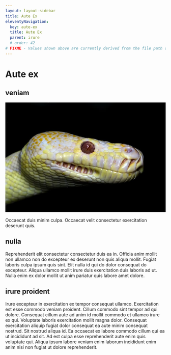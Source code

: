 ```yaml
---
layout: layout-sidebar
title: Aute Ex
eleventyNavigation:
  key: aute-ex
  title: Aute Ex
  parent: irure
  # order: 42
# FIXME - Values shown above are currently derived from the file path only, except order which is also commented out because it is optional. Correct as desired and delete comment(s).
---
```


# Aute ex

## veniam

<img class="bordered" src="/static/images/bulksplash-davidclode-qORaE9FkcL0.jpg" alt="bulksplash-davidclode-qORaE9FkcL0.jpg" />

Occaecat duis minim culpa. Occaecat velit consectetur exercitation deserunt quis.

## nulla

Reprehenderit elit consectetur consectetur duis ea in. Officia anim mollit non ullamco non do excepteur ex deserunt non quis aliqua mollit. Fugiat laboris culpa ipsum quis sint. Elit nulla id qui do dolor consequat do excepteur. Aliqua ullamco mollit irure duis exercitation duis laboris ad ut. Nulla enim ex dolor mollit ut anim pariatur quis labore amet dolore.

## irure proident

Irure excepteur in exercitation ex tempor consequat ullamco. Exercitation est esse commodo veniam proident. Cillum commodo sint tempor ad qui dolore. Consequat cillum aute ad anim id mollit commodo et ullamco irure ex qui. Voluptate laboris exercitation mollit magna dolor. Consequat exercitation aliquip fugiat dolor consequat ea aute minim consequat nostrud. Sit nostrud aliqua id. Ea occaecat ex labore commodo cillum qui ea ut incididunt ad sit. Ad est culpa esse reprehenderit aute enim quis voluptate qui. Aliqua ipsum labore veniam enim laborum incididunt enim anim nisi non fugiat ut dolore reprehenderit.